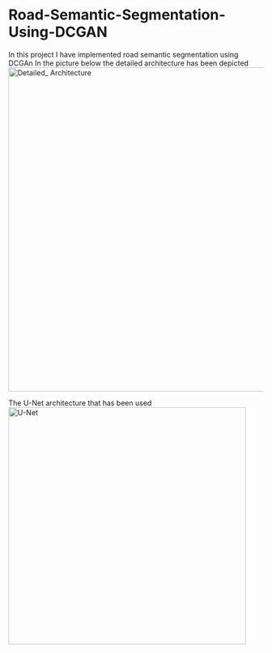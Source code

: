 # Road-Semantic-Segmentation-Using-DCGAN
In this project I have implemented road semantic segmentation using DCGAn 
In the picture below the detailed architecture has been depicted
<img width="641" alt="Detailed_ Architecture" src="https://user-images.githubusercontent.com/97391448/187149745-268261ae-0b2d-4458-9c54-c01695eaab2c.PNG">

The U-Net architecture that has been used 
<img width="469" alt="U-Net" src="https://user-images.githubusercontent.com/97391448/187149928-284e73b9-b3d6-4bf3-aa2c-e2ed192241ae.PNG">
